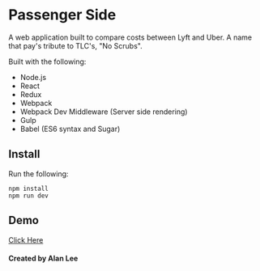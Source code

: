 # Passenger Side
A web application built to compare costs between Lyft and Uber. A name that pay's tribute to TLC's, "No Scrubs".

Built with the following:

* Node.js
* React
* Redux
* Webpack
* Webpack Dev Middleware (Server side rendering)
* Gulp
* Babel (ES6 syntax and Sugar)

## Install

Run the following:
	
	npm install
	npm run dev 
	
## Demo
[Click Here](https://passengerside.herokuapp.com/)

#### Created by Alan Lee